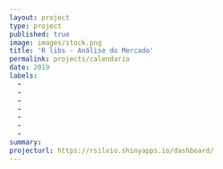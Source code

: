 ```yaml
---
layout: project
type: project
published: true
image: images/stock.png
title: 'R libs - Análise do Mercado'
permalink: projects/calendario
date: 2019
labels:
  -  
  - 
  - 
  - 
  - 
  - 
  - 
summary: 
projecturl: https://rsilvio.shinyapps.io/dashboard/
---
```

